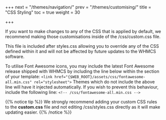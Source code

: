 +++
next = "/themes/navigation/"
prev = "/themes/customising/"
title = "CSS Styling"
toc = true
weight = 30

+++

If you want to make changes to any of the CSS that is applied by default, we recommend making those customisations inside of the /css/custom.css file.

This file is included after styles.css allowing you to override any of the CSS defined within it and will not be affected by future updates to the WHMCS software.

To utilise Font Awesome icons, you may include the latest Font Awesome release shipped with WHMCS by including the line below within the <head> section of your template:
`<link href="{$WEB_ROOT}/assets/css/fontawesome-all.min.css" rel="stylesheet">`
Themes which do not include the above line will have it injected automatically. If you wish to prevent this behaviour, include the following line:
`<!-- /css/fontawesome-all.min.css -->`

{{% notice tip %}}
We strongly recommend adding your custom CSS rules to the **custom.css** file and not editing /css/styles.css directly as it will make updating easier.
{{% /notice %}}
